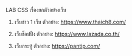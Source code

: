 
LAB CSS เรื่องยกตัวอย่างเว็บ

1) เว็บข่าว 1 เว็บ
ตัวอย่าง: https://www.thaich8.com/

2) เว็บช็อปปิ้ง
ตัวอย่าง: https://www.lazada.co.th/

3) เว็บกระทู้
ตัวอย่าง: https://pantip.com/